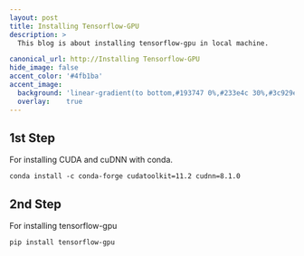 ```yaml
---
layout: post
title: Installing Tensorflow-GPU
description: >
  This blog is about installing tensorflow-gpu in local machine.

canonical_url: http://Installing Tensorflow-GPU
hide_image: false
accent_color: '#4fb1ba'
accent_image:
  background: 'linear-gradient(to bottom,#193747 0%,#233e4c 30%,#3c929e 50%,#d5d5d4 70%,#cdccc8 100%)'
  overlay:    true
---
```



## 1st Step
For installing CUDA and cuDNN with conda.

```pyhon
conda install -c conda-forge cudatoolkit=11.2 cudnn=8.1.0
```

## 2nd Step
For installing tensorflow-gpu

```pyhon
pip install tensorflow-gpu
```

